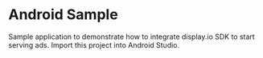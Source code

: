 # Android Sample

Sample application to demonstrate how to integrate display.io SDK to start serving ads.
Import this project into Android Studio.

